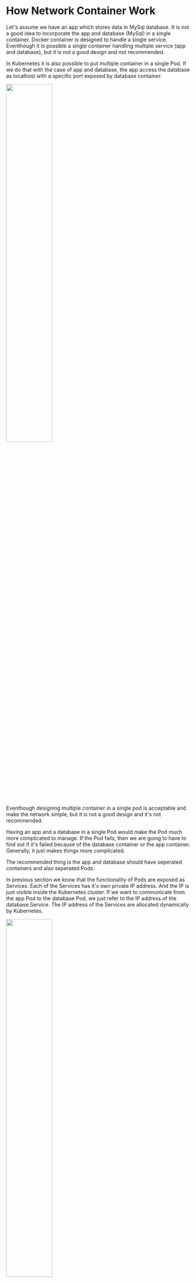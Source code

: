# How Network Container Work

Let's assume we have an app which stores data in MySql database. It is not a good idea to incorporate the app and database (MySql) in a single container. Docker container is designed to handle a single service. Eventhough it is possible a single container handling multiple service (app and database), but it is not a good design and not recommended.

In Kubernetes it is also possible to put multiple container in a single Pod. If we do that with the case of app and database, the app access the database as localhost with a specific port exposed by database container.

<img src="images/app-mysql-in-single-pod.png" alt="" width="50%"/>

Eventhough designing multiple container in a single pod is acceptable and make the network simple, but it is not a good design and it's not recommended. 


Having an app and a database in a single Pod would make the Pod much more complicated to manage. If the Pod fails, then we are going to have to find out if it's failed because of the database container or the app container. Generally, it just makes things more complicated.

The recommended thing is the app and database should have seperated containers and also seperated Pods.

In previous section we know that the functionality of Pods are exposed as Services. Each of the Services has it's own private IP address. And the IP is just visible inside the Kubernetes cluster. If we want to communicate from the app Pod to the database Pod, we just refer to the IP address of the database Service. The IP address of the Services are allocated dynamically by Kubernetes. 

<img src="images/kube-dns-lookup.png" alt="" width="50%"/>

The next time we run the Kubernetes cluster, we may get different IP addresses allocated to the services. The solution is the Kubernetes maintains its own private DNS service. The DNS Service basically is a database containing a set of key value pairs. The keys are just label name of Kubernetes services and the values are the IP addresses of those Services. And Kubernetes takes full responsibility in maintaining this DNS system. The Kubernetes service which does the job is called <code>kube-dns</code>

# Namespace

Namespace basically is partioning resources in Kubernetes.

<img src="images/namespaces.png" alt="" width="75%"/>

> In Kubernetes, if we don't specify namespace, it will be <code>default</code> namespace.

To get list of namespace we check with command
``` bash
# long command
kubectl get namespaces

# short command
kubectl get ns
```

We also can get resources by adding flag <code>--all-namespaces</code> for all namespaces and <code>-n</code> for specific namespace

``` bash
# get pods in kube-system namespace
kubectl get po -n kube-system

# get all resources in kube-system namespace
kubectl get all -n kube-system
```

 <img src="images/get-resources-with-ns.png" alt=""/>

 If we are in different namespace, we should specify the namespace
``` bash
kubectl describe svc kube-dns -n kube-system
```

# Working with Custom Namespace

``` bash
# creating a namespace
kubectl create ns demo

# run image inside a specific namespace 
kubectl run busybox -t -i --image busybox --namespace demo
```

# Service Discovery

To demonstrate service dicovery, let's create a Pod and Service (mysql.yaml) for a MySQL database. Then we will try to connect to the database from the previous web app Pod.

``` bash
apiVersion: v1
kind: Pod
metadata:
  name: mysql
  labels:
    app: mysql
spec:
  containers:
   - name: mysql
     image: mysql:5
     env:
      # Use secret in real implementation
      - name: MYSQL_ROOT_PASSWORD
        value: password
      - name: MYSQL_DATABASE
        value: fleetman
---
kind: Service
apiVersion: v1
metadata:
  name: database
spec:
  selector:
    app: mysql
  ports:
  - port: 3306
  type: ClusterIP

```

``` bash
kubectl apply -f mysql.yaml
```

How does the web app Pod know how to find the dns Service? The answer is Kubernetes will automatically do some management of the containers and it automatically configures the DNS system. We can verify it by viewing the file in the <code>/etc/resolve.conf</code>


``` bash
# get into the Pod shell
kubectl exec -it webapp-666c69fc7f-hk94d sh
```

<img src="images/service-discovery-database.png" alt="" />

From the above screenshot we can see that the corresponding DNS entry for the database is <code>database.default.svc.cluster.local</code>. In short the general format of fully qualified domain name of service is <code>\<service-name\>.\<namespace-name\>.svc.cluster.local</code>

Let try to connect the MySql Pod from the web app Pod. Before doing that, we will install mysql client in the web app Pod.


<img src="images/service-discovery-database-connect.png" alt="" />

> The important thing we have established here is that we can find the IP address of a service just by its name. That is called service discovery.

# Reference
- https://github.com/DickChesterwood/k8s-fleetman
- https://kubernetes.io/docs/reference/kubectl/cheatsheet/
- https://stackoverflow.com/questions/61171487/what-is-the-difference-between-namespaces-and-contexts-in-kubernetes
- https://loft.sh/blog/kubectl-get-context-its-uses-and-how-to-get-started/
- https://octopus.com/blog/deleting-kubernetes-resources
- https://stackoverflow.com/questions/55373686/how-to-switch-namespace-in-kubernetes